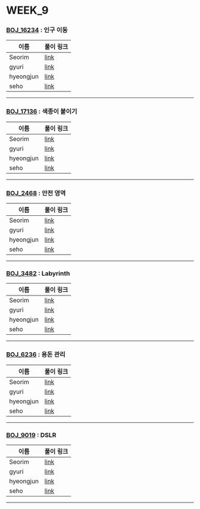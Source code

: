 # WEEK_9

### [BOJ_16234](https://boj.kr/16234) : 인구 이동

|이름|풀이 링크|
|--|--|
|Seorim| [link](BOJ_16234/Seorim.java)
|gyuri| [link](BOJ_16234/gyuri.py)
|hyeongjun| [link](BOJ_16234/hyeongjun.cpp)
|seho| [link](BOJ_16234/seho.py)
---


### [BOJ_17136](https://boj.kr/17136) : 색종이 붙이기

|이름|풀이 링크|
|--|--|
|Seorim| [link](BOJ_17136/Seorim.java)
|gyuri| [link](BOJ_17136/gyuri.py)
|hyeongjun| [link](BOJ_17136/hyeongjun.cpp)
|seho| [link](BOJ_17136/seho.py)
---


### [BOJ_2468](https://boj.kr/2468) : 안전 영역

|이름|풀이 링크|
|--|--|
|Seorim| [link](BOJ_2468/Seorim.java)
|gyuri| [link](BOJ_2468/gyuri.py)
|hyeongjun| [link](BOJ_2468/hyeongjun.cpp)
|seho| [link](BOJ_2468/seho.java)
---


### [BOJ_3482](https://boj.kr/3482) : Labyrinth

|이름|풀이 링크|
|--|--|
|Seorim| [link](BOJ_3482/Seorim.java)
|gyuri| [link](BOJ_3482/gyuri.py)
|hyeongjun| [link](BOJ_3482/hyeongjun.cpp)
|seho| [link](BOJ_3482/seho.py)
---


### [BOJ_6236](https://boj.kr/6236) : 용돈 관리

|이름|풀이 링크|
|--|--|
|Seorim| [link](BOJ_6236/Seorim.java)
|gyuri| [link](BOJ_6236/gyuri.py)
|hyeongjun| [link](BOJ_6236/hyeongjun.cpp)
|seho| [link](BOJ_6236/seho.py)
---


### [BOJ_9019](https://boj.kr/9019) : DSLR

|이름|풀이 링크|
|--|--|
|Seorim| [link](BOJ_9019/Seorim.java)
|gyuri| [link](BOJ_9019/gyuri.py)
|hyeongjun| [link](BOJ_9019/hyeongjun.cpp)
|seho| [link](BOJ_9019/seho.py)
---
